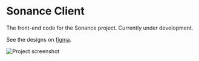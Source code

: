 # Sonance Client

The front-end code for the Sonance project. Currently under development.

See the designs on [figma](https://www.figma.com/file/HFpirWNZrtufjhN5RBiDQXgL/Mobile-Design?node-id=15%3A52).

![Project screenshot](https://i.ibb.co/SRWLjWf/Landing-Default.png)
